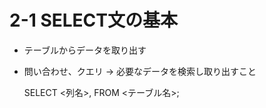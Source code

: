 # 2-1 SELECT文の基本
- テーブルからデータを取り出す
- 問い合わせ、クエリ → 必要なデータを検索し取り出すこと

    SELECT <列名>,
     FROM <テーブル名>;
